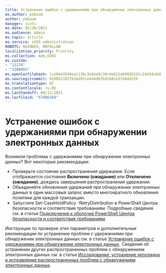 ```yaml
---
title: Устранение ошибок с удержаниями при обнаружении электронных данных
ms.author: pebaum
author: pebaum
manager: scotv
ms.date: 05/20/2021
ms.audience: Admin
ms.topic: article
ms.service: o365-administration
ROBOTS: NOINDEX, NOFOLLOW
localization_priority: Priority
ms.collection: Adm_O365
ms.custom:
- "11274"
- "3200003"
ms.openlocfilehash: 1ce8443549ea111bc3ebba9c30c4e621a04926231c24d34c64b6d024194d5249
ms.sourcegitcommit: 920051182781bd97ce4d4d6fbd268cb37b84d239
ms.translationtype: HT
ms.contentlocale: ru-RU
ms.lasthandoff: 08/11/2021
ms.locfileid: "57886268"
---
```

# <a name="troubleshooting-ediscovery-holds-errors"></a>Устранение ошибок с удержаниями при обнаружении электронных данных

Возникли проблемы с удержаниями при обнаружении электронных данных? Вот некоторые рекомендации:

- Проверьте состояние распространения удержания.  Если отображается состояние **Включено (ожидание)** или **Отключено (ожидание)**, дождись завершения распространения удержания.
- Объединяйте обновления удержаний при обнаружении электронных данных в один массовый запрос вместо многократного обновления политики для каждой транзакции.
- Запустите Set-CaseHoldPolicy <policyname> -RetryDistribution в PowerShell Центра безопасности и соответствия требованиям. Подробные сведения см. в статье [Подключение к оболочке PowerShell Центра безопасности и соответствия требованиям](https://docs.microsoft.com/powershell/exchange/connect-to-scc-powershell).

Инструкции по проверке этих параметров и дополнительные рекомендации по устранению проблем с удержаниями при обнаружении электронных данных см. в статье [Устранение ошибок с удержаниями при обнаружении электронных данных](https://docs.microsoft.com/microsoft-365/compliance/hold-distribution-errors).
Сведения об устранении других распространенных проблем с обнаружением электронных данных см. в статье [Исследование, устранение неполадок и исправление распространенных проблем с обнаружением электронных данных](https://docs.microsoft.com/microsoft-365/compliance/ediscovery-troubleshooting-common-issues).
